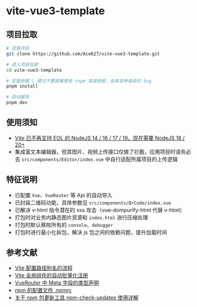 # vite-vue3-template

## 项目拉取

```bash
# 克隆项目
git clone https://github.com/Ace627/vite-vue3-template.git

# 进入项目目录
cd vite-vue3-template

# 安装依赖 | 建议不要直接使用 cnpm 安装依赖，会有各种诡异的 bug
pnpm install

# 启动服务
pnpm dev
```

## 使用须知

- [Vite 已不再支持 EOL 的 NodeJS 14 / 16 / 17 / 19。现在需要 NodeJS 18 / 20+](https://cn.vitejs.dev/guide/migration.html#migration-from-v4)
- 集成富文本编辑器，但其图片、视频上传接口仅做了拦截，应用项目时请务必去 `src/components/Editor/index.vue` 中自行适配所属项目的上传逻辑

## 特征说明

- 已配置 `Vue`、`VueRouter` 等 Api 的自动导入
- 已封装二维码功能，具体参数见 `src/components/QrCode/index.vue`
- 已解决 v-html 指令潜在的 xss 攻击（vue-dompurify-html 代替 v-html）
- 打包时对业务内静态图片资源和 `index.html` 进行压缩处理
- 打包时默认移除所有的 `console`、`debugger`
- 打包时进行最小化拆包，解决 js 包之间的依赖问题，提升加载时间

## 参考文献

- [Vite 配置路径别名的流程](https://juejin.cn/post/7302249949215457319)
- [Vite 全局组件的自动批量化注册](https://juejin.cn/post/7304183129896124416)
- [VueRouter 中 Meta 字段的类型声明](https://juejin.cn/post/7302241918351163426)
- [npm 的配置文件 .npmrc](https://juejin.cn/post/7325427710754422784)
- [关于 npm 包更新工具 npm-check-updates 使用详解](https://zhuanlan.zhihu.com/p/482923542)
